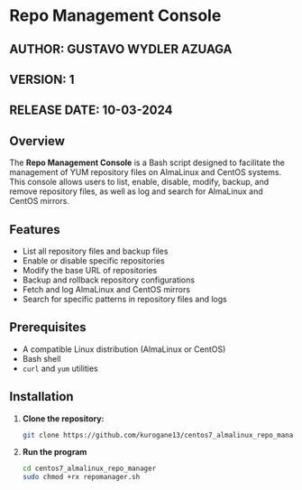 # Repo Management Console

## AUTHOR: GUSTAVO WYDLER AZUAGA
## VERSION: 1
## RELEASE DATE: 10-03-2024

## Overview

The **Repo Management Console** is a Bash script designed to facilitate the management of YUM repository files on AlmaLinux and CentOS systems. This console allows users to list, enable, disable, modify, backup, and remove repository files, as well as log and search for AlmaLinux and CentOS mirrors.

## Features

- List all repository files and backup files
- Enable or disable specific repositories
- Modify the base URL of repositories
- Backup and rollback repository configurations
- Fetch and log AlmaLinux and CentOS mirrors
- Search for specific patterns in repository files and logs

## Prerequisites

- A compatible Linux distribution (AlmaLinux or CentOS)
- Bash shell
- `curl` and `yum` utilities

## Installation

1. **Clone the repository:**

   ```bash
   git clone https://github.com/kurogane13/centos7_almalinux_repo_manager.git
   
2. **Run the program**

   ```bash
   cd centos7_almalinux_repo_manager
   sudo chmod +rx repomanager.sh
